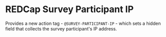 # REDCap Survey Participant IP
Provides a new action tag - `@SURVEY-PARTICIPANT-IP` - which sets a hidden field that collects the survey participant's IP address.
